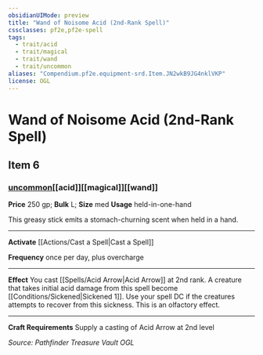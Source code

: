 ```yaml
---
obsidianUIMode: preview
title: "Wand of Noisome Acid (2nd-Rank Spell)"
cssclasses: pf2e,pf2e-spell
tags:
  - trait/acid
  - trait/magical
  - trait/wand
  - trait/uncommon
aliases: "Compendium.pf2e.equipment-srd.Item.JN2wkB9JG4nklVKP"
license: OGL
---
```

# Wand of Noisome Acid (2nd-Rank Spell)
## Item 6
### [uncommon](uncommon "Uncommon Rarity Trait")[[acid]][[magical]][[wand]]


**Price** 250 gp; 
**Bulk** L; **Size** med
**Usage** held-in-one-hand

This greasy stick emits a stomach-churning scent when held in a hand.

* * *

**Activate** [[Actions/Cast a Spell|Cast a Spell]]

**Frequency** once per day, plus overcharge

* * *

**Effect** You cast [[Spells/Acid Arrow|Acid Arrow]] at 2nd rank. A creature that takes initial acid damage from this spell become [[Conditions/Sickened|Sickened 1]]. Use your spell DC if the creatures attempts to recover from this sickness. This is an olfactory effect.

* * *

**Craft Requirements** Supply a casting of Acid Arrow at 2nd level

*Source: Pathfinder Treasure Vault*
*OGL*